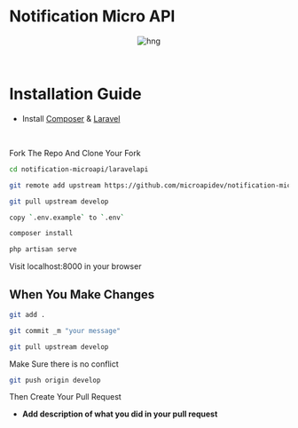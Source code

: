 # Notification Micro API

<div align="center">
  
![hng](https://res.cloudinary.com/iambeejayayo/image/upload/v1554240066/brand-logo.png)

<br>

</div>

# Installation Guide

- Install [Composer](https://getcomposer.org) &  [Laravel](https://laravel.com)
 <br>


Fork The Repo And Clone Your Fork

```bash
cd notification-microapi/laravelapi
```
```bash
git remote add upstream https://github.com/microapidev/notification-microapi.git
```

```bash
git pull upstream develop
```

```bash
copy `.env.example` to `.env`
```

```bash
composer install
```

```bash
php artisan serve
```


Visit localhost:8000 in your browser


## When You Make Changes 

```bash
git add .
```

```bash
git commit _m "your message"
```
```bash
git pull upstream develop
```
Make Sure there is no conflict

```bash
git push origin develop
```
Then Create Your Pull Request

- **Add description of what you did in your pull request** <br>
